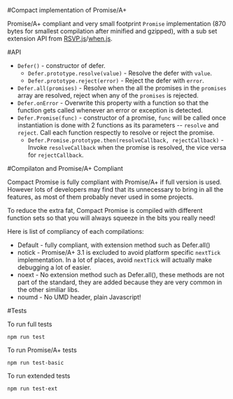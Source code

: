 #Compact implementation of Promise/A+

Promise/A+ compliant and very small footprint `Promise` implementation (870 bytes for smallest compilation after minified and gzipped), with a sub set extension API from [RSVP.js](https://github.com/tildeio/rsvp.js/)/[when.js](https://github.com/cujojs/when).



#API

* `Defer()` - constructor of defer.
    * `Defer.prototype.resolve(value)` - Resolve the defer with `value`.
    * `Defer.prototype.reject(error)` - Reject the defer with `error`.
* `Defer.all(promises)` - Resolve when the all the promises in the `promises` array are resolved, reject when any of the `promises` is rejected.
* `Defer.onError` - Overwrite this property with a function so that the function gets called whenever an error or exception is detected.
* `Defer.Promise(func)` - constructor of a promise, `func` will be called once instantiation is done with 2 functions as its parameters -- `resolve` and `reject`. Call each function respectly to resolve or reject the promise.
    * `Defer.Promise.prototype.then(resolveCallback, rejectCallback)` - Invoke `resolveCallback` when the promise is resolved, the vice versa for `rejectCallback`.

#Compilaton and Promise/A+ Compliant

Compact Promise is fully compliant with Promise/A+ if full version is used. However lots of developers may find that its unnecessary to bring in all the features, as most of them probably never used in some projects.

To reduce the extra fat, Compact Promise is compiled with different function sets so that you will always squeeze in the bits you really need! 

Here is list of compliancy of each compilations:

* Default - fully compliant, with extension method such as Defer.all()
* notick - Promise/A+ 3.1 is excluded to avoid platform specific `nextTick` implementation. In a lot of places, avoid `nextTick` will actually make debugging a lot of easier.
* noext - No extension method such as Defer.all(), these methods are not part of the standard, they are added because they are very common in the other similiar libs.
* noumd - No UMD header, plain Javascript!

#Tests

To run full tests

`npm run test`

To run Promise/A+ tests

`npm run test-basic`

To run extended tests

`npm run test-ext`